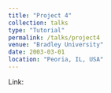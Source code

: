 ```yaml
---
title: "Project 4"
collection: talks
type: "Tutorial"
permalink: /talks/project4
venue: "Bradley University"
date: 2003-03-01
location: "Peoria, IL, USA"
---
```


Link:



